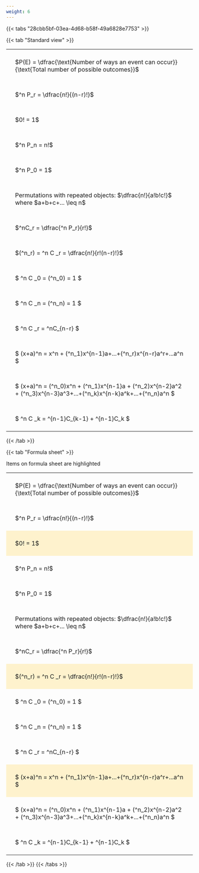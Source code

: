 ```yaml
---
weight: 6
---
```


{{< tabs "28cbb5bf-03ea-4d68-b58f-49a6828e7753" >}}

{{< tab "Standard view" >}}

<style type="text/css">
#T_38469 th.col_heading {
  text-align: left;
  font-size: 1em;
}
#T_38469 td {
  text-align: left;
  font-size: 1em;
  padding: 1.5em;
}
</style>
<table id="T_38469">
  <thead>
  </thead>
  <tbody>
    <tr>
      <td id="T_38469_row0_col0" class="data row0 col0" >$P(E) = \dfrac{\text{Number of ways an event can occur}}{\text{Total number of possible outcomes}}$</td>
    </tr>
    <tr>
      <td id="T_38469_row1_col0" class="data row1 col0" >$^n P_r = \dfrac{n!}{(n-r)!}$</td>
    </tr>
    <tr>
      <td id="T_38469_row2_col0" class="data row2 col0" >$0! = 1$</td>
    </tr>
    <tr>
      <td id="T_38469_row3_col0" class="data row3 col0" >$^n P_n = n!$</td>
    </tr>
    <tr>
      <td id="T_38469_row4_col0" class="data row4 col0" >$^n P_0 = 1$</td>
    </tr>
    <tr>
      <td id="T_38469_row5_col0" class="data row5 col0" >Permutations with repeated objects: $\dfrac{n!}{a!b!c!}$ where $a+b+c+... \leq n$</td>
    </tr>
    <tr>
      <td id="T_38469_row6_col0" class="data row6 col0" >$^nC_r = \dfrac{^n P_r}{r!}$</td>
    </tr>
    <tr>
      <td id="T_38469_row7_col0" class="data row7 col0" >$(^n_r) = ^n C _r = \dfrac{n!}{r!(n-r)!}$</td>
    </tr>
    <tr>
      <td id="T_38469_row8_col0" class="data row8 col0" >$ ^n C _0 = (^n_0) = 1 $</td>
    </tr>
    <tr>
      <td id="T_38469_row9_col0" class="data row9 col0" >$ ^n C _n = (^n_n) = 1 $</td>
    </tr>
    <tr>
      <td id="T_38469_row10_col0" class="data row10 col0" >$ ^n C _r = ^nC_{n-r} $</td>
    </tr>
    <tr>
      <td id="T_38469_row11_col0" class="data row11 col0" >$ (x+a)^n = x^n + (^n_1)x^{n-1}a+...+(^n_r)x^{n-r}a^r+...a^n    $</td>
    </tr>
    <tr>
      <td id="T_38469_row12_col0" class="data row12 col0" >$ (x+a)^n = (^n_0)x^n + (^n_1)x^{n-1}a + (^n_2)x^{n-2}a^2 + (^n_3)x^{n-3}a^3+...+(^n_k)x^{n-k}a^k+...+(^n_n)a^n $</td>
    </tr>
    <tr>
      <td id="T_38469_row13_col0" class="data row13 col0" >$ ^n C _k = ^{n-1}C_{k-1} + ^{n-1}C_k $</td>
    </tr>
  </tbody>
</table>
{{< /tab >}}

{{< tab "Formula sheet" >}}

Items on formula sheet are highlighted 
<br>
<style type="text/css">
#T_0c248 th.col_heading {
  text-align: left;
  font-size: 1em;
}
#T_0c248 td {
  text-align: left;
  font-size: 1em;
  padding: 1.5em;
}
#T_0c248_row0_col0, #T_0c248_row1_col0, #T_0c248_row3_col0, #T_0c248_row4_col0, #T_0c248_row5_col0, #T_0c248_row6_col0, #T_0c248_row8_col0, #T_0c248_row9_col0, #T_0c248_row10_col0, #T_0c248_row12_col0, #T_0c248_row13_col0 {
  background-color: rgba(0,0,0,0);
}
#T_0c248_row2_col0, #T_0c248_row7_col0, #T_0c248_row11_col0 {
  background-color: rgba(255,194,10, 0.2);
}
</style>
<table id="T_0c248">
  <thead>
  </thead>
  <tbody>
    <tr>
      <td id="T_0c248_row0_col0" class="data row0 col0" >$P(E) = \dfrac{\text{Number of ways an event can occur}}{\text{Total number of possible outcomes}}$</td>
    </tr>
    <tr>
      <td id="T_0c248_row1_col0" class="data row1 col0" >$^n P_r = \dfrac{n!}{(n-r)!}$</td>
    </tr>
    <tr>
      <td id="T_0c248_row2_col0" class="data row2 col0" >$0! = 1$</td>
    </tr>
    <tr>
      <td id="T_0c248_row3_col0" class="data row3 col0" >$^n P_n = n!$</td>
    </tr>
    <tr>
      <td id="T_0c248_row4_col0" class="data row4 col0" >$^n P_0 = 1$</td>
    </tr>
    <tr>
      <td id="T_0c248_row5_col0" class="data row5 col0" >Permutations with repeated objects: $\dfrac{n!}{a!b!c!}$ where $a+b+c+... \leq n$</td>
    </tr>
    <tr>
      <td id="T_0c248_row6_col0" class="data row6 col0" >$^nC_r = \dfrac{^n P_r}{r!}$</td>
    </tr>
    <tr>
      <td id="T_0c248_row7_col0" class="data row7 col0" >$(^n_r) = ^n C _r = \dfrac{n!}{r!(n-r)!}$</td>
    </tr>
    <tr>
      <td id="T_0c248_row8_col0" class="data row8 col0" >$ ^n C _0 = (^n_0) = 1 $</td>
    </tr>
    <tr>
      <td id="T_0c248_row9_col0" class="data row9 col0" >$ ^n C _n = (^n_n) = 1 $</td>
    </tr>
    <tr>
      <td id="T_0c248_row10_col0" class="data row10 col0" >$ ^n C _r = ^nC_{n-r} $</td>
    </tr>
    <tr>
      <td id="T_0c248_row11_col0" class="data row11 col0" >$ (x+a)^n = x^n + (^n_1)x^{n-1}a+...+(^n_r)x^{n-r}a^r+...a^n    $</td>
    </tr>
    <tr>
      <td id="T_0c248_row12_col0" class="data row12 col0" >$ (x+a)^n = (^n_0)x^n + (^n_1)x^{n-1}a + (^n_2)x^{n-2}a^2 + (^n_3)x^{n-3}a^3+...+(^n_k)x^{n-k}a^k+...+(^n_n)a^n $</td>
    </tr>
    <tr>
      <td id="T_0c248_row13_col0" class="data row13 col0" >$ ^n C _k = ^{n-1}C_{k-1} + ^{n-1}C_k $</td>
    </tr>
  </tbody>
</table>
{{< /tab >}}
{{< /tabs >}}